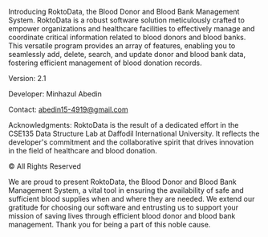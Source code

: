 Introducing RoktoData, the Blood Donor and Blood Bank Management System. RoktoData is a robust software solution meticulously crafted to empower organizations and healthcare facilities to effectively manage and coordinate critical information related to blood donors and blood banks. This versatile program provides an array of features, enabling you to seamlessly add, delete, search, and update donor and blood bank data, fostering efficient management of blood donation records.

Version: 2.1

Developer: Minhazul Abedin

Contact: abedin15-4919@gmail.com

Acknowledgments: RoktoData is the result of a dedicated effort in the CSE135 Data Structure Lab at Daffodil International University. It reflects the developer's commitment and the collaborative spirit that drives innovation in the field of healthcare and blood donation.

© All Rights Reserved

We are proud to present RoktoData, the Blood Donor and Blood Bank Management System, a vital tool in ensuring the availability of safe and sufficient blood supplies when and where they are needed. We extend our gratitude for choosing our software and entrusting us to support your mission of saving lives through efficient blood donor and blood bank management. Thank you for being a part of this noble cause.

